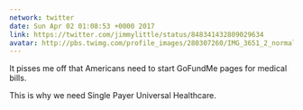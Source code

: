 ```yaml
---
network: twitter
date: Sun Apr 02 01:08:53 +0000 2017
link: https://twitter.com/jimmylittle/status/848341432809029634
avatar: http://pbs.twimg.com/profile_images/280307260/IMG_3651_2_normal.jpg
---
```


It pisses me off that Americans need to start GoFundMe pages for medical bills. 

This is why we need Single Payer Universal Healthcare.
